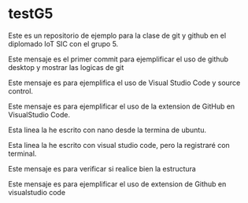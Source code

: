 # testG5
Este es un repositorio de ejemplo para la clase de git y github en el diplomado IoT SIC con el grupo 5.

Este mensaje es el primer commit para ejemplificar el uso de github desktop y mostrar las logicas de git

Este mensaje es para ejemplifica el uso de Visual Studio Code y source control.

Este mensaje es para ejemplificar el uso de la extension de GitHub en VisualStudio Code.

Esta linea la he escrito con nano desde la termina de ubuntu.

Esta linea la he escrito con visual studio code, pero la registraré con terminal.

Este mensaje es para verificar si realice bien la estructura

Este mensaje es para ejemplificar el uso de extension de Github en visualstudio code
